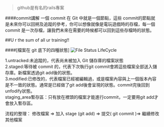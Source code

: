 >github是有名的rails專案

####commit講解
一個 commit 在 Git 中就是一個節點，這些 commit的節點就是未來你可以回朔及追蹤的參考，你可以想像就像是電玩遊戲時的存檔，每一個 commit 是一次存檔，讓我們未來在需要的時候都可以回到這些存檔時的狀態。

##U r the sum of all ur training!!

####[檔案在 git 底下的四種狀態]
![File Status LifeCycle](https://s3.amazonaws.com/media-p.slid.es/uploads/406442/images/3199193/687474703a2f2f6769742d73636d2e636f6d2f666967757265732f3138333333666967303230312d746e2e706e67.png "File Status LifeCycle")

1.untracked:未追蹤的，代表尚未被加入 Git 儲存庫的檔案狀態  
2.staged:等待被 commit 的，代表下次執行git commit會將這些檔案全部送入儲存庫。新檔案透過git add後的狀態。  
3.modified:已修改的，代表檔案已經被編輯過，或是檔案內容與上一個版本內容是不一致的狀態。通常是已經做了git add後會呈現的狀態。commit完後回到unfodify狀態。  
staging_area暫存區：只有放在裡頭的檔案才能進行commit，一定要用git add才會放入暫存區。

流程的整理：
修改檔案 => 加入 stage (git add) => 提交( git commit )=> 繼續修改其他檔案


